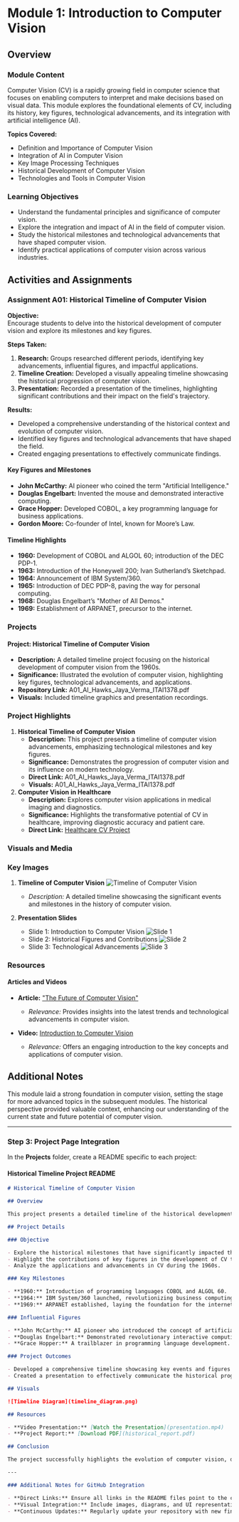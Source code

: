 # Module 1: Introduction to Computer Vision

## Overview

### Module Content

Computer Vision (CV) is a rapidly growing field in computer science that focuses on enabling computers to interpret and make decisions based on visual data. This module explores the foundational elements of CV, including its history, key figures, technological advancements, and its integration with artificial intelligence (AI).

**Topics Covered:**
- Definition and Importance of Computer Vision
- Integration of AI in Computer Vision
- Key Image Processing Techniques
- Historical Development of Computer Vision
- Technologies and Tools in Computer Vision

### Learning Objectives

- Understand the fundamental principles and significance of computer vision.
- Explore the integration and impact of AI in the field of computer vision.
- Study the historical milestones and technological advancements that have shaped computer vision.
- Identify practical applications of computer vision across various industries.

## Activities and Assignments

### Assignment A01: Historical Timeline of Computer Vision

**Objective:**  
Encourage students to delve into the historical development of computer vision and explore its milestones and key figures.

**Steps Taken:**
1. **Research:** Groups researched different periods, identifying key advancements, influential figures, and impactful applications.
2. **Timeline Creation:** Developed a visually appealing timeline showcasing the historical progression of computer vision.
3. **Presentation:** Recorded a presentation of the timelines, highlighting significant contributions and their impact on the field's trajectory.

**Results:**  
- Developed a comprehensive understanding of the historical context and evolution of computer vision.
- Identified key figures and technological advancements that have shaped the field.
- Created engaging presentations to effectively communicate findings.

#### Key Figures and Milestones

- **John McCarthy:** AI pioneer who coined the term "Artificial Intelligence."
- **Douglas Engelbart:** Invented the mouse and demonstrated interactive computing.
- **Grace Hopper:** Developed COBOL, a key programming language for business applications.
- **Gordon Moore:** Co-founder of Intel, known for Moore’s Law.

#### Timeline Highlights

- **1960:** Development of COBOL and ALGOL 60; introduction of the DEC PDP-1.
- **1963:** Introduction of the Honeywell 200; Ivan Sutherland’s Sketchpad.
- **1964:** Announcement of IBM System/360.
- **1965:** Introduction of DEC PDP-8, paving the way for personal computing.
- **1968:** Douglas Engelbart’s "Mother of All Demos."
- **1969:** Establishment of ARPANET, precursor to the internet.

### Projects

#### Project: Historical Timeline of Computer Vision

- **Description:** A detailed timeline project focusing on the historical development of computer vision from the 1960s.
- **Significance:** Illustrated the evolution of computer vision, highlighting key figures, technological advancements, and applications.
- **Repository Link:** A01_AI_Hawks_Jaya_Verma_ITAI1378.pdf
- **Visuals:** Included timeline graphics and presentation recordings.

### Project Highlights

1. **Historical Timeline of Computer Vision**
   - **Description:** This project presents a timeline of computer vision advancements, emphasizing technological milestones and key figures.
   - **Significance:** Demonstrates the progression of computer vision and its influence on modern technology.
   - **Direct Link:** A01_AI_Hawks_Jaya_Verma_ITAI1378.pdf
   - **Visuals:** A01_AI_Hawks_Jaya_Verma_ITAI1378.pdf
2. **Computer Vision in Healthcare**
   - **Description:** Explores computer vision applications in medical imaging and diagnostics.
   - **Significance:** Highlights the transformative potential of CV in healthcare, improving diagnostic accuracy and patient care.
   - **Direct Link:** [Healthcare CV Project](https://github.com/your-username/Computer-Vision-Portfolio/Module1_Intro_Computer_Vision/Projects/Healthcare_CV)

### Visuals and Media

### Key Images

1. **Timeline of Computer Vision**
   ![Timeline of Computer Vision](Images/historical_timeline.png)
   - *Description:* A detailed timeline showcasing the significant events and milestones in the history of computer vision.

2. **Presentation Slides**
   - Slide 1: Introduction to Computer Vision
     ![Slide 1](Images/presentation_slides/slide1.png)
   - Slide 2: Historical Figures and Contributions
     ![Slide 2](Images/presentation_slides/slide2.png)
   - Slide 3: Technological Advancements
     ![Slide 3](Images/presentation_slides/slide3.png)

### Resources

#### Articles and Videos

- **Article:** ["The Future of Computer Vision"](https://example.com/article)
  - *Relevance:* Provides insights into the latest trends and technological advancements in computer vision.

- **Video:** [Introduction to Computer Vision](https://example.com/video)
  - *Relevance:* Offers an engaging introduction to the key concepts and applications of computer vision.

## Additional Notes

This module laid a strong foundation in computer vision, setting the stage for more advanced topics in the subsequent modules. The historical perspective provided valuable context, enhancing our understanding of the current state and future potential of computer vision.

---

### Step 3: Project Page Integration

In the **Projects** folder, create a README specific to each project:

#### Historical Timeline Project README

```markdown
# Historical Timeline of Computer Vision

## Overview

This project presents a detailed timeline of the historical development of computer vision from the 1960s, focusing on key advancements, influential figures, and impactful applications. The timeline aims to illustrate how early innovations set the stage for modern computer vision technologies.

## Project Details

### Objective

- Explore the historical milestones that have significantly impacted the field of computer vision.
- Highlight the contributions of key figures in the development of CV technologies.
- Analyze the applications and advancements in CV during the 1960s.

### Key Milestones

- **1960:** Introduction of programming languages COBOL and ALGOL 60.
- **1964:** IBM System/360 launched, revolutionizing business computing.
- **1969:** ARPANET established, laying the foundation for the internet.

### Influential Figures

- **John McCarthy:** AI pioneer who introduced the concept of artificial intelligence.
- **Douglas Engelbart:** Demonstrated revolutionary interactive computing technologies.
- **Grace Hopper:** A trailblazer in programming language development.

### Project Outcomes

- Developed a comprehensive timeline showcasing key events and figures in CV history.
- Created a presentation to effectively communicate the historical progression and significance of computer vision.

## Visuals

![Timeline Diagram](timeline_diagram.png)

## Resources

- **Video Presentation:** [Watch the Presentation](presentation.mp4)
- **Project Report:** [Download PDF](historical_report.pdf)

## Conclusion

The project successfully highlights the evolution of computer vision, demonstrating its critical role in shaping modern technology. The insights gained from this timeline will inform further exploration into the future advancements of CV.

---

### Additional Notes for GitHub Integration

- **Direct Links:** Ensure all links in the README files point to the correct locations in your repository.
- **Visual Integration:** Include images, diagrams, and UI representations in your project folders.
- **Continuous Updates:** Regularly update your repository with new findings, resources, and project developments.
